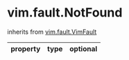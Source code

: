 vim.fault.NotFound
==================
inherits from [vim.fault.VimFault](docs/vim.fault.VimFault.md)

| property | type | optional |
|:---------|:-----|:---------|
